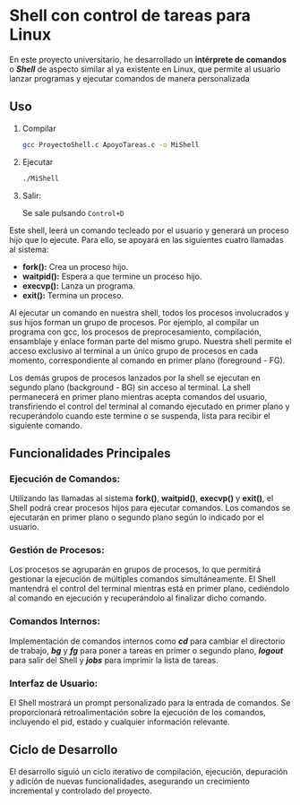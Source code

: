 # Shell con control de tareas para Linux

En este proyecto universitario, he desarrollado un **intérprete de comandos** o **_Shell_** de aspecto similar al ya existente en Linux, que permite
al usuario lanzar programas y ejecutar comandos de manera personalizada

## Uso

1. Compilar
   
   ```bash
   gcc ProyectoShell.c ApoyoTareas.c -o MiShell
   ```
2. Ejecutar
   ```bash
   ./MiShell
   ```
3. Salir:
   
   Se sale pulsando `Control+D` 
   
Este shell, leerá un comando tecleado por el usuario y generará un proceso hijo que lo ejecute. Para ello, se apoyará en las siguientes cuatro llamadas al sistema:

- **fork():** Crea un proceso hijo.
- **waitpid():** Espera a que termine un proceso hijo.
- **execvp():** Lanza un programa.
- **exit():** Termina un proceso.

Al ejecutar un comando en nuestra shell, todos los procesos involucrados y sus hijos forman un grupo de procesos. Por ejemplo, al compilar un programa con gcc, los procesos de preprocesamiento, compilación, ensamblaje y enlace forman parte del mismo grupo. Nuestra shell permite el acceso exclusivo al terminal a un único grupo de procesos en cada momento, correspondiente al comando en primer plano (foreground - FG).

Los demás grupos de procesos lanzados por la shell se ejecutan en segundo plano (background - BG) sin acceso al terminal. La shell permanecerá en primer plano mientras acepta comandos del usuario, transfiriendo el control del terminal al comando ejecutado en primer plano y recuperándolo cuando este termine o se suspenda, lista para recibir el siguiente comando.

## Funcionalidades Principales
### Ejecución de Comandos:

Utilizando las llamadas al sistema **fork()**, **waitpid()**, **execvp()** y **exit()**, el Shell podrá crear procesos hijos para ejecutar comandos.
Los comandos se ejecutarán en primer plano o segundo plano según lo indicado por el usuario.

### Gestión de Procesos:

Los procesos se agruparán en grupos de procesos, lo que permitirá gestionar la ejecución de múltiples comandos simultáneamente.
El Shell mantendrá el control del terminal mientras está en primer plano, cediéndolo al comando en ejecución y recuperándolo al finalizar dicho comando.

### Comandos Internos:

Implementación de comandos internos como **_cd_** para cambiar el directorio de trabajo, **_bg_** y **_fg_** para poner a tareas en primer o segundo plano, **_logout_** para salir del Shell y **_jobs_** para imprimir la lista de tareas.

### Interfaz de Usuario:

El Shell mostrará un prompt personalizado para la entrada de comandos.
Se proporcionará retroalimentación sobre la ejecución de los comandos, incluyendo el pid, estado y cualquier información relevante.


## Ciclo de Desarrollo

El desarrollo siguió un ciclo iterativo de compilación, ejecución, depuración y adición de nuevas funcionalidades, asegurando un crecimiento incremental y controlado del proyecto.
